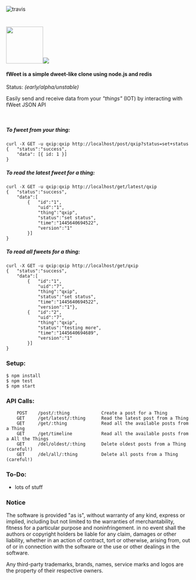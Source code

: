 ![travis](https://travis-ci.org/lmangani/fweet.svg?branch=master)

# <img src="http://i.imgur.com/HF1daBu.gif" height="100"><img src="http://i.imgur.com/czjXDLf.png">

#### fWeet is a simple dweet-like clone using node.js and redis 
Status: _(early/alpha/unstable)_

Easily send and receive data from your _"things"_ (IOT) by interacting with fWeet JSON API 

<br/>

##### To fweet from your thing:
```
curl -X GET -u qxip:qxip http://localhost/post/qxip?status=set+status
{   "status":"success",
    "data": [{ id: 1 }]
}
```

##### To read the latest fweet for a thing:
```
curl -X GET -u qxip:qxip http://localhost/get/latest/qxip
{   "status":"success",
    "data":[
        {   "id":"1",
            "uid":"1",
            "thing":"qxip",
            "status":"set status",
            "time":"1445640694522",
            "version":"1"
        }]
}
```

##### To read all fweets for a thing:
```
curl -X GET -u qxip:qxip http://localhost/get/qxip
{   "status":"success",
    "data":[
        {   "id":"1",
            "uid":"7",
            "thing":"qxip",
            "status":"set status",
            "time":"1445640694522",
            "version":"1"},
        {   "id":"2",
            "uid":"7",
            "thing":"qxip",
            "status":"testing more",
            "time":"1445640694689",
            "version":"1"
        }]
}
```

### Setup:
```
$ npm install
$ npm test
$ npm start
```

### API Calls:
```
    POST    /post/:thing            Create a post for a Thing
    GET     /get/latest/:thing      Read the latest post from a Thing
    GET     /get/:thing             Read all the available posts from a Thing
    GET     /get/timeline           Read all the available posts from a All the Things
    GET     /del/oldest/:thing      Delete oldest posts from a Thing (careful!)
    GET     /del/all/:thing         Delete all posts from a Thing (careful!)

```

### To-Do:

* lots of stuff


### Notice

The software is provided "as is", without warranty of any kind, express or implied, including but not limited to the warranties of merchantability, fitness for a particular purpose and noninfringement. in no event shall the authors or copyright holders be liable for any claim, damages or other liability, whether in an action of contract, tort or otherwise, arising from, out of or in connection with the software or the use or other dealings in the software.

Any third-party trademarks, brands, names, service marks and logos are the property of their respective owners. 

